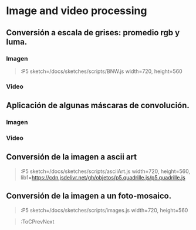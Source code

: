 # Image and video processing

## Conversión a escala de grises: promedio rgb y luma.

### Imagen 

> :P5 sketch=/docs/sketches/scripts/BNW.js width=720, height=560

### Video

## Aplicación de algunas máscaras de convolución.
### Imagen 
### Video

## Conversión de la imagen a ascii art


> :P5 sketch=/docs/sketches/scripts/asciiArt.js width=720, height=560, lib1=https://cdn.jsdelivr.net/gh/objetos/p5.quadrille.js/p5.quadrille.js

## Conversión de la imagen a un foto-mosaico.

> :P5 sketch=/docs/sketches/scripts/images.js width=720, height=560

> :ToCPrevNext
